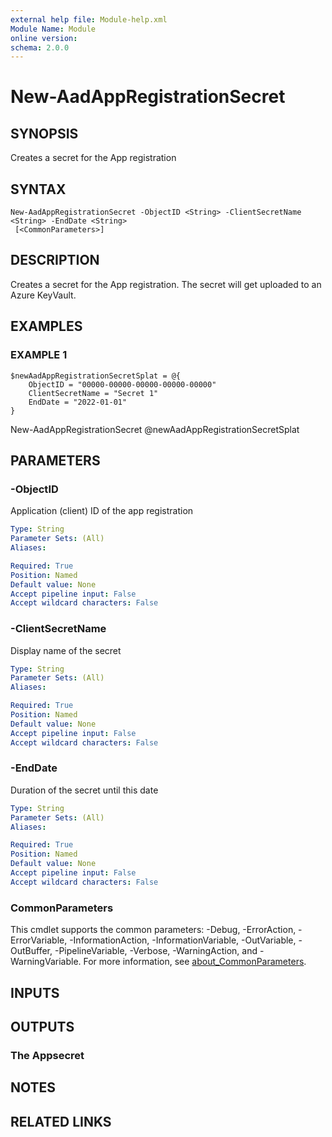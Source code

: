 ```yaml
---
external help file: Module-help.xml
Module Name: Module
online version:
schema: 2.0.0
---
```


# New-AadAppRegistrationSecret

## SYNOPSIS
Creates a secret for the App registration

## SYNTAX

```
New-AadAppRegistrationSecret -ObjectID <String> -ClientSecretName <String> -EndDate <String>
 [<CommonParameters>]
```

## DESCRIPTION
Creates a secret for the App registration.
The secret will get uploaded to an Azure KeyVault.

## EXAMPLES

### EXAMPLE 1
```
$newAadAppRegistrationSecretSplat = @{
    ObjectID = "00000-00000-00000-00000-00000"
    ClientSecretName = "Secret 1"
    EndDate = "2022-01-01"
}
```

New-AadAppRegistrationSecret @newAadAppRegistrationSecretSplat

## PARAMETERS

### -ObjectID
Application (client) ID of the app registration

```yaml
Type: String
Parameter Sets: (All)
Aliases:

Required: True
Position: Named
Default value: None
Accept pipeline input: False
Accept wildcard characters: False
```

### -ClientSecretName
Display name of the secret

```yaml
Type: String
Parameter Sets: (All)
Aliases:

Required: True
Position: Named
Default value: None
Accept pipeline input: False
Accept wildcard characters: False
```

### -EndDate
Duration of the secret until this date

```yaml
Type: String
Parameter Sets: (All)
Aliases:

Required: True
Position: Named
Default value: None
Accept pipeline input: False
Accept wildcard characters: False
```

### CommonParameters
This cmdlet supports the common parameters: -Debug, -ErrorAction, -ErrorVariable, -InformationAction, -InformationVariable, -OutVariable, -OutBuffer, -PipelineVariable, -Verbose, -WarningAction, and -WarningVariable. For more information, see [about_CommonParameters](http://go.microsoft.com/fwlink/?LinkID=113216).

## INPUTS

## OUTPUTS

### The Appsecret
## NOTES

## RELATED LINKS
